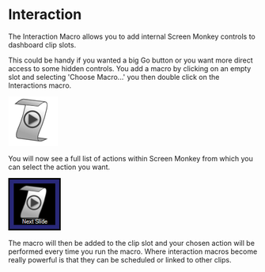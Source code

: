 Interaction
===========

The Interaction Macro allows you to add internal Screen Monkey controls to dashboard clip slots.

This could be handy if you wanted a big Go button or you want more direct access to some hidden controls. You add a macro by clicking on an empty slot and selecting 'Choose Macro...' you then double click on the Interactions macro.

![](../../images/interaction.PNG)

You will now see a full list of actions within Screen Monkey from which  you can select the action you want.

![](../../images/dashboard-interaction.PNG)

The macro will then be added to the clip slot and your chosen action will be performed every time you run the macro. Where interaction macros become really powerful is that they can be scheduled or linked to other clips.
